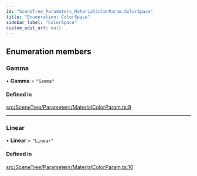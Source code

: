 ```yaml
---
id: "SceneTree_Parameters_MaterialColorParam.ColorSpace"
title: "Enumeration: ColorSpace"
sidebar_label: "ColorSpace"
custom_edit_url: null
---
```




## Enumeration members

### Gamma

• **Gamma** = `"Gamma"`

#### Defined in

[src/SceneTree/Parameters/MaterialColorParam.ts:9](https://github.com/ZeaInc/zea-engine/blob/d12d3e016/src/SceneTree/Parameters/MaterialColorParam.ts#L9)

___

### Linear

• **Linear** = `"Linear"`

#### Defined in

[src/SceneTree/Parameters/MaterialColorParam.ts:10](https://github.com/ZeaInc/zea-engine/blob/d12d3e016/src/SceneTree/Parameters/MaterialColorParam.ts#L10)

